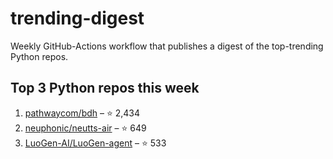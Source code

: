 # trending-digest

Weekly GitHub-Actions workflow that publishes a digest of the top-trending Python repos.

## Top 3 Python repos this week
<!-- trending:start -->
1. [pathwaycom/bdh](https://github.com/pathwaycom/bdh) – ⭐ 2,434
2. [neuphonic/neutts-air](https://github.com/neuphonic/neutts-air) – ⭐ 649
3. [LuoGen-AI/LuoGen-agent](https://github.com/LuoGen-AI/LuoGen-agent) – ⭐ 533
<!-- trending:end -->
